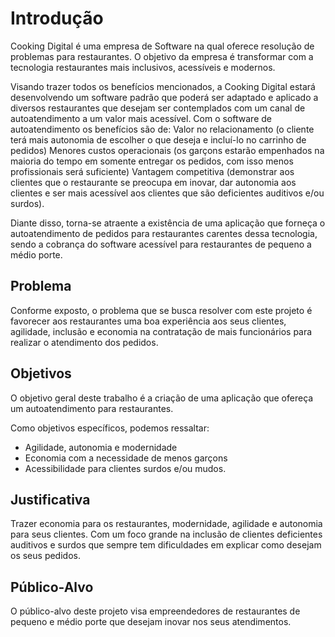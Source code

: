 # Introdução

Cooking Digital é uma empresa de Software na qual oferece resolução de problemas para restaurantes. O objetivo da empresa é transformar com a tecnologia restaurantes mais inclusivos, acessíveis e modernos. 

Visando trazer todos os benefícios mencionados, a Cooking Digital estará desenvolvendo um software padrão que poderá ser adaptado e aplicado a diversos restaurantes que desejam ser contemplados com um canal de autoatendimento a um valor mais acessível.
Com o software de autoatendimento os benefícios são de: 
Valor no relacionamento (o cliente terá mais autonomia de escolher o que deseja e incluí-lo no carrinho de pedidos)
Menores custos operacionais (os garçons estarão empenhados na maioria do tempo em somente entregar os pedidos, com isso menos profissionais será suficiente)
Vantagem competitiva (demonstrar aos clientes que o restaurante se preocupa em inovar, dar autonomia aos clientes e ser mais acessível aos clientes que são deficientes auditivos e/ou surdos). 

Diante disso, torna-se atraente a existência de uma aplicação que forneça o autoatendimento de pedidos para restaurantes carentes dessa tecnologia, sendo a cobrança do software acessível para restaurantes de pequeno a médio porte.


## Problema
Conforme exposto, o problema que se busca resolver com este projeto é favorecer aos restaurantes uma boa experiência aos seus clientes, agilidade, inclusão e economia na contratação de mais funcionários para realizar o atendimento dos pedidos. 

## Objetivos

O objetivo geral deste trabalho é a criação de uma aplicação que ofereça um autoatendimento para restaurantes.

Como objetivos específicos, podemos ressaltar:
* Agilidade, autonomia e modernidade
* Economia com a necessidade de menos garçons 
* Acessibilidade para clientes surdos e/ou mudos.


## Justificativa

Trazer economia para os restaurantes, modernidade, agilidade e autonomia para seus clientes. Com um foco grande na inclusão de clientes deficientes auditivos e surdos que sempre tem dificuldades em explicar como desejam os seus pedidos.

## Público-Alvo

O público-alvo deste projeto visa empreendedores de restaurantes de pequeno e médio porte que desejam inovar nos seus atendimentos. 
